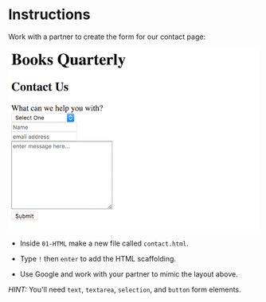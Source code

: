 # Instructions

Work with a partner to create the form for our contact page:

![form](images/form.png)

* Inside `01-HTML` make a new file called `contact.html`.

* Type `!` then `enter` to add the HTML scaffolding.

* Use Google and work with your partner to mimic the layout above. 

*HINT:* You'll need `text`, `textarea`, `selection`, and `button` form elements. 